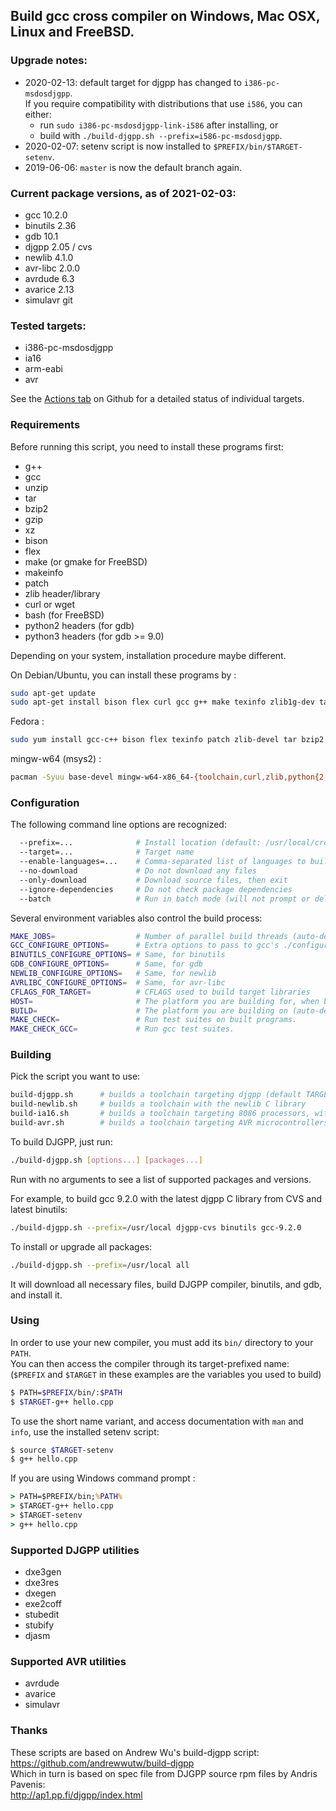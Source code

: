 ## Build gcc cross compiler on Windows, Mac OSX, Linux and FreeBSD.

### Upgrade notes:

* 2020-02-13: default target for djgpp has changed to `i386-pc-msdosdjgpp`.  
If you require compatibility with distributions that use `i586`, you can either:
    - run `sudo i386-pc-msdosdjgpp-link-i586` after installing, or
    - build with `./build-djgpp.sh --prefix=i586-pc-msdosdjgpp`.
* 2020-02-07: setenv script is now installed to `$PREFIX/bin/$TARGET-setenv`.
* 2019-06-06: `master` is now the default branch again.

### Current package versions, as of 2021-02-03:

* gcc 10.2.0
* binutils 2.36
* gdb 10.1
* djgpp 2.05 / cvs
* newlib 4.1.0
* avr-libc 2.0.0
* avrdude 6.3
* avarice 2.13
* simulavr git

### Tested targets:

* i386-pc-msdosdjgpp
* ia16
* arm-eabi
* avr

See the [Actions tab](https://github.com/jwt27/build-gcc/actions?query=workflow%3A"Test+builds"+branch%3Amaster) on Github for a detailed status of individual targets.

### Requirements

Before running this script, you need to install these programs first:

* g++
* gcc
* unzip
* tar
* bzip2
* gzip
* xz
* bison
* flex
* make (or gmake for FreeBSD)
* makeinfo
* patch
* zlib header/library
* curl or wget
* bash (for FreeBSD)
* python2 headers (for gdb)
* python3 headers (for gdb >= 9.0)

Depending on your system, installation procedure maybe different.

On Debian/Ubuntu, you can install these programs by :

```sh
sudo apt-get update
sudo apt-get install bison flex curl gcc g++ make texinfo zlib1g-dev tar bzip2 gzip xz-utils unzip python{2,3}-dev
```

Fedora :

```sh
sudo yum install gcc-c++ bison flex texinfo patch zlib-devel tar bzip2 gzip xz unzip python-devel
```

mingw-w64 (msys2) :

```sh
pacman -Syuu base-devel mingw-w64-x86_64-{toolchain,curl,zlib,python{2,3}} compression
```

### Configuration

The following command line options are recognized:
```sh
  --prefix=...              # Install location (default: /usr/local/cross)
  --target=...              # Target name
  --enable-languages=...    # Comma-separated list of languages to build compilers for (default: c,c++)
  --no-download             # Do not download any files
  --only-download           # Download source files, then exit
  --ignore-dependencies     # Do not check package dependencies
  --batch                   # Run in batch mode (will not prompt or delay to confirm settings)
```

Several environment variables also control the build process:
```sh
MAKE_JOBS=                  # Number of parallel build threads (auto-detected)
GCC_CONFIGURE_OPTIONS=      # Extra options to pass to gcc's ./configure
BINUTILS_CONFIGURE_OPTIONS= # Same, for binutils
GDB_CONFIGURE_OPTIONS=      # Same, for gdb
NEWLIB_CONFIGURE_OPTIONS=   # Same, for newlib
AVRLIBC_CONFIGURE_OPTIONS=  # Same, for avr-libc
CFLAGS_FOR_TARGET=          # CFLAGS used to build target libraries
HOST=                       # The platform you are building for, when building a cross-cross compiler
BUILD=                      # The platform you are building on (auto-detected)
MAKE_CHECK=                 # Run test suites on built programs.
MAKE_CHECK_GCC=             # Run gcc test suites.
```

### Building

Pick the script you want to use:
```sh
build-djgpp.sh      # builds a toolchain targeting djgpp (default TARGET: i386-pc-msdosdjgpp)
build-newlib.sh     # builds a toolchain with the newlib C library
build-ia16.sh       # builds a toolchain targeting 8086 processors, with the newlib C library (fixed TARGET: ia16-elf)
build-avr.sh        # builds a toolchain targeting AVR microcontrollers (fixed TARGET: avr)
```

To build DJGPP, just run:
```sh
./build-djgpp.sh [options...] [packages...]
```
Run with no arguments to see a list of supported packages and versions.

For example, to build gcc 9.2.0 with the latest djgpp C library from CVS and latest binutils:
```sh
./build-djgpp.sh --prefix=/usr/local djgpp-cvs binutils gcc-9.2.0
```

To install or upgrade all packages:
```sh
./build-djgpp.sh --prefix=/usr/local all
```

It will download all necessary files, build DJGPP compiler, binutils, and gdb, and install it.

### Using

In order to use your new compiler, you must add its `bin/` directory to your `PATH`.  
You can then access the compiler through its target-prefixed name: (`$PREFIX` and `$TARGET` in these examples are the variables you used to build)

```sh
$ PATH=$PREFIX/bin/:$PATH
$ $TARGET-g++ hello.cpp
```

To use the short name variant, and access documentation with `man` and `info`, use the installed setenv script:

```sh
$ source $TARGET-setenv
$ g++ hello.cpp
```

If you are using Windows command prompt :

```bat
> PATH=$PREFIX/bin;%PATH%
> $TARGET-g++ hello.cpp
> $TARGET-setenv
> g++ hello.cpp
```

### Supported DJGPP utilities

* dxe3gen
* dxe3res
* dxegen
* exe2coff
* stubedit
* stubify
* djasm

### Supported AVR utilities

* avrdude
* avarice
* simulavr

### Thanks

These scripts are based on Andrew Wu's build-djgpp script:  
<https://github.com/andrewwutw/build-djgpp>  
Which in turn is based on spec file from DJGPP source rpm files by Andris Pavenis:  
<http://ap1.pp.fi/djgpp/index.html>
